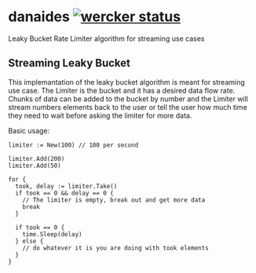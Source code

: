 [//]: # " DO NOT ALTER OR REMOVE COPYRIGHT NOTICES OR THIS HEADER. "
[//]: # "  "
[//]: # " Copyright (c) 2019 Oracle and/or its affiliates. All rights reserved. "
[//]: # "  "
[//]: # " The contents of this file are subject to the terms of either the GNU "
[//]: # " General Public License Version 2 only (''GPL'') or the Common Development "
[//]: # " and Distribution License(''CDDL'') (collectively, the ''License'').  You "
[//]: # " may not use this file except in compliance with the License.  You can "
[//]: # " obtain a copy of the License at "
[//]: # " https://oss.oracle.com/licenses/CDDL+GPL-1.1 "
[//]: # " or LICENSE.txt.  See the License for the specific "
[//]: # " language governing permissions and limitations under the License. "
[//]: # "  "
[//]: # " When distributing the software, include this License Header Notice in each "
[//]: # " file and include the License file at LICENSE.txt. "
[//]: # "  "
[//]: # " GPL Classpath Exception: "
[//]: # " Oracle designates this particular file as subject to the ''Classpath'' "
[//]: # " exception as provided by Oracle in the GPL Version 2 section of the License "
[//]: # " file that accompanied this code. "
[//]: # "  "
[//]: # " Modifications: "
[//]: # " If applicable, add the following below the License Header, with the fields "
[//]: # " enclosed by brackets [] replaced by your own identifying information: "
[//]: # " ''Portions Copyright [year] [name of copyright owner]'' "
[//]: # "  "
[//]: # " Contributor(s): "
[//]: # " If you wish your version of this file to be governed by only the CDDL or "
[//]: # " only the GPL Version 2, indicate your decision by adding ''[Contributor] "
[//]: # " elects to include this software in this distribution under the [CDDL or GPL "
[//]: # " Version 2] license.''  If you don't indicate a single choice of license, a "
[//]: # " recipient has the option to distribute your version of this file under "
[//]: # " either the CDDL, the GPL Version 2 or to extend the choice of license to "
[//]: # " its licensees as provided above.  However, if you add GPL Version 2 code "
[//]: # " and therefore, elected the GPL Version 2 license, then the option applies "
[//]: # " only if the new code is made subject to such option by the copyright "
[//]: # " holder. "

# danaides [![wercker status](https://app.wercker.com/status/3af761a000be024abb16aaf7a7fc8a74/s/master "wercker status")](https://app.wercker.com/project/byKey/3af761a000be024abb16aaf7a7fc8a74)

Leaky Bucket Rate Limiter algorithm for streaming use cases

## Streaming Leaky Bucket

This implemantation of the leaky bucket algorithm is meant for streaming
use case.  The Limiter is the bucket and it has a desired data flow rate.
Chunks of data can be added to the bucket by number and the Limiter will
stream numbers elements back to the user or tell the user how much time
they need to wait before asking the limiter for more data.

Basic usage:

```
limiter := New(100) // 100 per second

limiter.Add(200)
limiter.Add(50)

for {
  took, delay := limiter.Take()
  if took == 0 && delay == 0 {
    // The limiter is empty, break out and get more data
    break
  }

  if took == 0 {
    time.Sleep(delay)
  } else {
    // do whatever it is you are doing with took elements
  }
}
```
